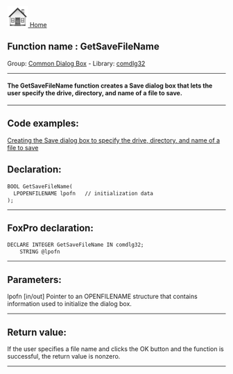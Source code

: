 [<img src="../../images/home.png"> Home ](https://github.com/VFPX/Win32API)  

## Function name : GetSaveFileName
Group: [Common Dialog Box](../../functions_group.md#Common_Dialog_Box)  -  Library: [comdlg32](../../../libraries.md#comdlg32)  
***  


#### The GetSaveFileName function creates a Save dialog box that lets the user specify the drive, directory, and name of a file to save.
***  


## Code examples:
[Creating the Save dialog box to specify the drive, directory, and name of a file to save](../../samples/sample_265.md)  

## Declaration:
```foxpro  
BOOL GetSaveFileName(
  LPOPENFILENAME lpofn   // initialization data
);  
```  
***  


## FoxPro declaration:
```foxpro  
DECLARE INTEGER GetSaveFileName IN comdlg32;
	STRING @lpofn  
```  
***  


## Parameters:
lpofn 
[in/out] Pointer to an OPENFILENAME structure that contains information used to initialize the dialog box.   
***  


## Return value:
If the user specifies a file name and clicks the OK button and the function is successful, the return value is nonzero.   
***  

